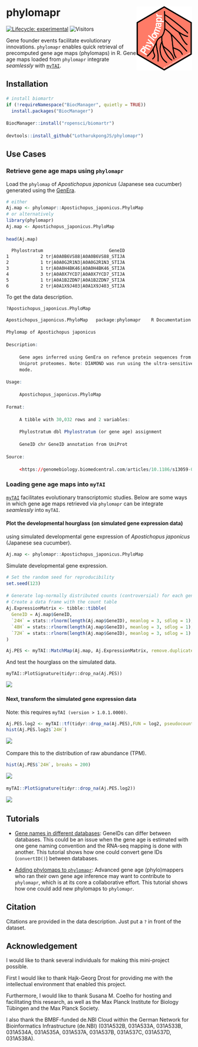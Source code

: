 # phylomapr <img src="man/figures/logo.png" align="right" height="174" width="150" />
[![Lifecycle: experimental](https://img.shields.io/badge/lifecycle-experimental-orange.svg)](https://lifecycle.r-lib.org/articles/stages.html#experimental)
![Visitors](https://api.visitorbadge.io/api/visitors?path=https%3A%2F%2Fgithub.com%2FLotharukpongJS%2Fphylomapr&label=Visitors&countColor=%23263759&style=flat)

Gene founder events facilitate evolutionary innovations. `phylomapr` enables quick retrieval of precomputed gene age maps (phylomaps) in R. Gene age maps loaded from `phylomapr` integrate _seamlessly_ with [`myTAI`](https://github.com/drostlab/myTAI).

## Installation
```r
# install biomartr
if (!requireNamespace("BiocManager", quietly = TRUE))
  install.packages("BiocManager")

BiocManager::install("ropensci/biomartr")

devtools::install_github("LotharukpongJS/phylomapr")
```

## Use Cases

### Retrieve gene age maps using `phylomapr`
Load the `phylomap` of _Apostichopus japonicus_ (Japanese sea cucumber) generated using the [GenEra](https://github.com/josuebarrera/GenEra).
```r
# either
Aj.map <- phylomapr::Apostichopus_japonicus.PhyloMap
# or alternatively
library(phylomapr)
Aj.map <- Apostichopus_japonicus.PhyloMap

head(Aj.map)
```
```
  Phylostratum                         GeneID
1            2 tr|A0A0B6VS88|A0A0B6VS88_STIJA
2            1 tr|A0A0G2R1N3|A0A0G2R1N3_STIJA
3            1 tr|A0A0H4BK46|A0A0H4BK46_STIJA
4            3 tr|A0A0X7YCD7|A0A0X7YCD7_STIJA
5            1 tr|A0A1B2ZDN7|A0A1B2ZDN7_STIJA
6            2 tr|A0A1X9J403|A0A1X9J403_STIJA
```
To get the data description.
```r
?Apostichopus_japonicus.PhyloMap
```
```r
Apostichopus_japonicus.PhyloMap   package:phylomapr    R Documentation

Phylomap of Apostichopus japonicus

Description:

     Gene ages inferred using GenEra on refence protein sequences from
     Uniprot proteomes. Note: DIAMOND was run using the ultra-sensitive
     mode.

Usage:

     Apostichopus_japonicus.PhyloMap
     
Format:

     A tibble with 30,032 rows and 2 variables:

     Phylostratum dbl Phylostratum (or gene age) assignment

     GeneID chr GeneID annotation from UniProt

Source:

     <https://genomebiology.biomedcentral.com/articles/10.1186/s13059-023-02895-z>
```
### Loading gene age maps into `myTAI`
[`myTAI`](https://github.com/drostlab/myTAI) facilitates evolutionary transcriptomic studies.
Below are some ways in which gene age maps retrieved via `phylomapr` can be integrate _seamlessly_ into `myTAI`.

#### Plot the developmental hourglass (on simulated gene expression data)
using simulated developmental gene expression of _Apostichopus japonicus_ (Japanese sea cucumber).

```r
Aj.map <- phylomapr::Apostichopus_japonicus.PhyloMap
```

Simulate developmental gene expression.

```r
# Set the random seed for reproducibility
set.seed(123)

# Generate log-normally distributed counts (controversial) for each gene and developmental stage, and
# Create a data frame with the count table
Aj.ExpressionMatrix <- tibble::tibble(
  GeneID = Aj.map$GeneID,
  `24H` = stats::rlnorm(length(Aj.map$GeneID), meanlog = 3, sdlog = 1),
  `48H` = stats::rlnorm(length(Aj.map$GeneID), meanlog = 3, sdlog = 1),
  `72H` = stats::rlnorm(length(Aj.map$GeneID), meanlog = 3, sdlog = 1)
)
```
```r
Aj.PES <- myTAI::MatchMap(Aj.map, Aj.ExpressionMatrix, remove.duplicates = FALSE, accumulate = NULL)
```
And test the hourglass on the simulated data.
```
myTAI::PlotSignature(tidyr::drop_na(Aj.PES))
```
![](https://github.com/LotharukpongJS/phylomapr/assets/80110649/29c1866f-9abc-4657-bf6a-013570053090)

#### Next, transform the simulated gene expression data

Note: this requires `myTAI (version > 1.0.1.0000)`.  
```r
Aj.PES.log2 <- myTAI::tf(tidyr::drop_na(Aj.PES),FUN = log2, pseudocount = 1)
hist(Aj.PES.log2$`24H`)
```
![](https://github.com/LotharukpongJS/phylomapr/assets/80110649/1c5ed279-2a13-48a9-af62-f2709ee16fda)

Compare this to the distribution of raw abundance (TPM).
```r
hist(Aj.PES$`24H`, breaks = 200)
```
![](https://github.com/LotharukpongJS/phylomapr/assets/80110649/a29b15a7-c269-427a-9848-acba6b56af9e)

```r
myTAI::PlotSignature(tidyr::drop_na(Aj.PES.log2))
```
![](https://github.com/LotharukpongJS/phylomapr/assets/80110649/144d0c68-54f8-4af2-be46-539f37fc5211)

## Tutorials

- [Gene names in different databases](https://lotharukpongjs.github.io/phylomapr/articles/GeneIDs.html): GeneIDs can differ between databases. This could be an issue when the gene age is estimated with one gene naming convention and the RNA-seq mapping is done with another. This tutorial shows how one could convert gene IDs (`convertID()`) between databases.

- [Adding phylomaps to `phylomapr`](https://lotharukpongjs.github.io/phylomapr/articles/Adding_phylomaps.html): Advanced gene age (phylo)mappers who ran their own gene age inference may want to contribute to `phylomapr`, which is at its core a collaborative effort. This tutorial shows how one could add new phylomaps to `phylomapr`.

## Citation
Citations are provided in the data description. Just put a `?` in front of the dataset.

## Acknowledgement
I would like to thank several individuals for making this mini-project possible.

First I would like to thank Hajk-Georg Drost for providing me with the intellectual environment that enabled this project.

Furthermore, I would like to thank Susana M. Coelho for hosting and facilitating this research, as well as the Max Planck Institute for Biology Tübingen and the Max Planck Society.

I also thank the BMBF-funded de.NBI Cloud within the German Network for Bioinformatics Infrastructure (de.NBI) (031A532B, 031A533A, 031A533B, 031A534A, 031A535A, 031A537A, 031A537B, 031A537C, 031A537D, 031A538A).
